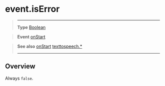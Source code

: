 # event.isError

> --------------------- ------------------------------------------------------------------------------------------
> __Type__              [Boolean](https://docs.coronalabs.com/api/type/Boolean.html)

> __Event__             [onStart](/plugin/texttospeech/event/onStart/)

> __See also__          [onStart](/plugin/texttospeech/event/onStart/)
>						[texttospeech.*](/plugin/texttospeech/)
> --------------------- ------------------------------------------------------------------------------------------

## Overview

Always `false`.